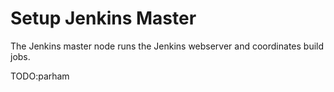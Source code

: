 
# Setup Jenkins Master

The Jenkins master node runs the Jenkins webserver and coordinates build jobs.

TODO:parham